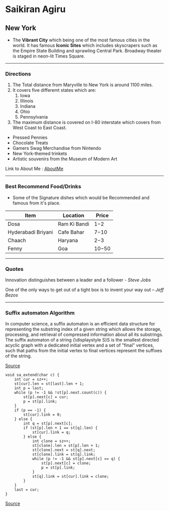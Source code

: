 # Saikiran Agiru

## New York

- The **Vibrant City** which being one of the most famous cities in the world. It has famous **Iconic Sites** which includes skyscrapers such as the Empire State Building and sprawling Central Park. Broadway theater is staged in neon-lit Times Square.

---


### Directions

1. The Total distance from Maryville to New York is around 1100 miles.
2. It covers five differemt states which are:
    1. Iowa
    2. Illinois
    3. Indiana
    4. Ohio
    5. Pennsylvania
3. The maximum distance is covered on I-80 interstate which covers from West Coast to East Coast.

- Pressed Pennies
- Chocolate Treats
- Gamers Swag Merchandise from Nintendo
- New York-themed trinkets
- Artistic souvenirs from the Museum of Modern Art

Link to About Me : [AboutMe](AboutMe.md)

---

### Best Recommend Food/Drinks

- Some of the Signature dishes which would be Recommended and famous from it's place.

| Item | Location  | Price  |
|---|---|---|
| Dosa  | Ram Ki Bandi  | $1-$2  |
| Hyderabadi Briyani  | Cafe Bahar  | $7-$10 |
| Chaach  | Haryana  | $2-$3  |
| Fenny  | Goa   | $10-$50 |

---

### Quotes

Innovation distinguishes between a leader and a follower - *Steve Jobs*

One of the only ways to get out of a tight box is to invent your way out – *Jeff Bezos*

---

### Suffix automaton Algorithm

In computer science, a suffix automaton is an efficient data structure for representing the substring index of a given string which allows the storage, processing, and retrieval of compressed information about all its substrings. The suffix automaton of a string {\displaystyle S}S is the smallest directed acyclic graph with a dedicated initial vertex and a set of "final" vertices, such that paths from the initial vertex to final vertices represent the suffixes of the string.

[Source](https://en.wikipedia.org/wiki/Suffix_automaton)

```
void sa_extend(char c) {
    int cur = sz++;
    st[cur].len = st[last].len + 1;
    int p = last;
    while (p != -1 && !st[p].next.count(c)) {
        st[p].next[c] = cur;
        p = st[p].link;
    }
    if (p == -1) {
        st[cur].link = 0;
    } else {
        int q = st[p].next[c];
        if (st[p].len + 1 == st[q].len) {
            st[cur].link = q;
        } else {
            int clone = sz++;
            st[clone].len = st[p].len + 1;
            st[clone].next = st[q].next;
            st[clone].link = st[q].link;
            while (p != -1 && st[p].next[c] == q) {
                st[p].next[c] = clone;
                p = st[p].link;
            }
            st[q].link = st[cur].link = clone;
        }
    }
    last = cur;
}

```

[Source](https://cp-algorithms.com/string/suffix-automaton.html#toc-tgt-14)